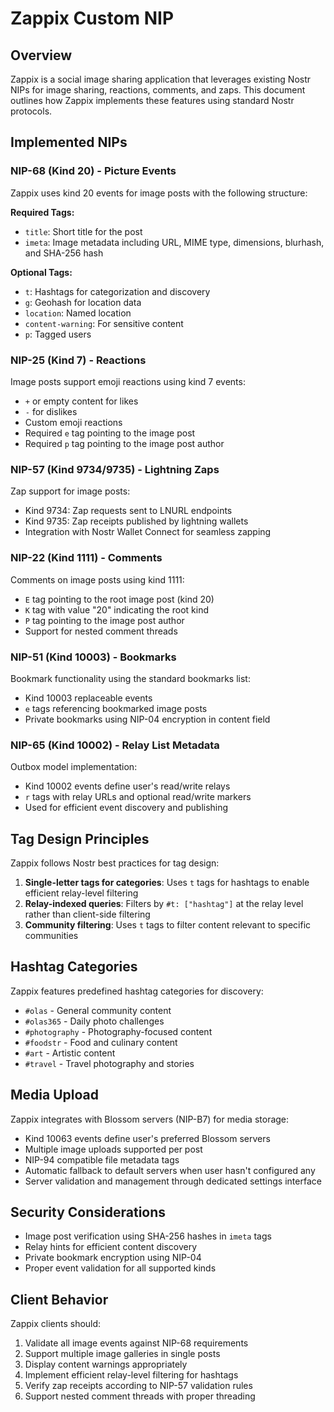 # Zappix Custom NIP

## Overview

Zappix is a social image sharing application that leverages existing Nostr NIPs for image sharing, reactions, comments, and zaps. This document outlines how Zappix implements these features using standard Nostr protocols.

## Implemented NIPs

### NIP-68 (Kind 20) - Picture Events
Zappix uses kind 20 events for image posts with the following structure:

**Required Tags:**
- `title`: Short title for the post
- `imeta`: Image metadata including URL, MIME type, dimensions, blurhash, and SHA-256 hash

**Optional Tags:**
- `t`: Hashtags for categorization and discovery
- `g`: Geohash for location data
- `location`: Named location
- `content-warning`: For sensitive content
- `p`: Tagged users

### NIP-25 (Kind 7) - Reactions
Image posts support emoji reactions using kind 7 events:
- `+` or empty content for likes
- `-` for dislikes  
- Custom emoji reactions
- Required `e` tag pointing to the image post
- Required `p` tag pointing to the image post author

### NIP-57 (Kind 9734/9735) - Lightning Zaps
Zap support for image posts:
- Kind 9734: Zap requests sent to LNURL endpoints
- Kind 9735: Zap receipts published by lightning wallets
- Integration with Nostr Wallet Connect for seamless zapping

### NIP-22 (Kind 1111) - Comments
Comments on image posts using kind 1111:
- `E` tag pointing to the root image post (kind 20)
- `K` tag with value "20" indicating the root kind
- `P` tag pointing to the image post author
- Support for nested comment threads

### NIP-51 (Kind 10003) - Bookmarks
Bookmark functionality using the standard bookmarks list:
- Kind 10003 replaceable events
- `e` tags referencing bookmarked image posts
- Private bookmarks using NIP-04 encryption in content field

### NIP-65 (Kind 10002) - Relay List Metadata
Outbox model implementation:
- Kind 10002 events define user's read/write relays
- `r` tags with relay URLs and optional read/write markers
- Used for efficient event discovery and publishing

## Tag Design Principles

Zappix follows Nostr best practices for tag design:

1. **Single-letter tags for categories**: Uses `t` tags for hashtags to enable efficient relay-level filtering
2. **Relay-indexed queries**: Filters by `#t: ["hashtag"]` at the relay level rather than client-side filtering
3. **Community filtering**: Uses `t` tags to filter content relevant to specific communities

## Hashtag Categories

Zappix features predefined hashtag categories for discovery:
- `#olas` - General community content
- `#olas365` - Daily photo challenges
- `#photography` - Photography-focused content
- `#foodstr` - Food and culinary content
- `#art` - Artistic content
- `#travel` - Travel photography and stories

## Media Upload

Zappix integrates with Blossom servers (NIP-B7) for media storage:
- Kind 10063 events define user's preferred Blossom servers
- Multiple image uploads supported per post
- NIP-94 compatible file metadata tags
- Automatic fallback to default servers when user hasn't configured any
- Server validation and management through dedicated settings interface

## Security Considerations

- Image post verification using SHA-256 hashes in `imeta` tags
- Relay hints for efficient content discovery
- Private bookmark encryption using NIP-04
- Proper event validation for all supported kinds

## Client Behavior

Zappix clients should:
1. Validate all image events against NIP-68 requirements
2. Support multiple image galleries in single posts
3. Display content warnings appropriately
4. Implement efficient relay-level filtering for hashtags
5. Verify zap receipts according to NIP-57 validation rules
6. Support nested comment threads with proper threading